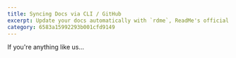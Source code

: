 ```yaml
---
title: Syncing Docs via CLI / GitHub
excerpt: Update your docs automatically with `rdme`, ReadMe's official CLI and GitHub Action!
category: 6583a15992293b001cfd9149
---
```


If you're anything like us...